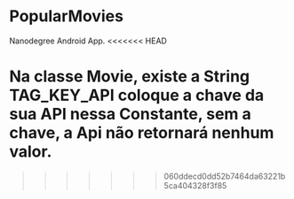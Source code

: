 # PopularMovies
Nanodegree Android App.
<<<<<<< HEAD

Na classe Movie, existe a String TAG_KEY_API
coloque a chave da sua API nessa Constante, sem a chave, 
a Api não retornará nenhum valor.
=======
>>>>>>> 060ddecd0dd52b7464da63221b5ca404328f3f85
